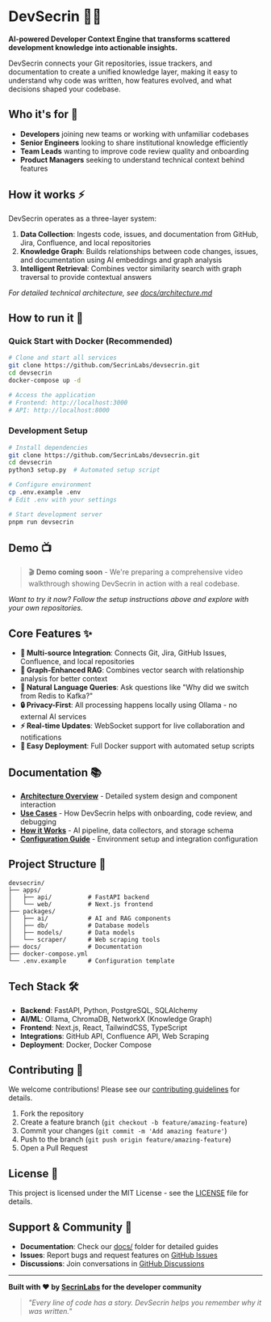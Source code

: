 # DevSecrin 🧠📘

**AI-powered Developer Context Engine that transforms scattered development knowledge into actionable insights.**

DevSecrin connects your Git repositories, issue trackers, and documentation to create a unified knowledge layer, making it easy to understand why code was written, how features evolved, and what decisions shaped your codebase.

## Who it's for 👥

- **Developers** joining new teams or working with unfamiliar codebases
- **Senior Engineers** looking to share institutional knowledge efficiently
- **Team Leads** wanting to improve code review quality and onboarding
- **Product Managers** seeking to understand technical context behind features

## How it works ⚡

DevSecrin operates as a three-layer system:

1. **Data Collection**: Ingests code, issues, and documentation from GitHub, Jira, Confluence, and local repositories
2. **Knowledge Graph**: Builds relationships between code changes, issues, and documentation using AI embeddings and graph analysis
3. **Intelligent Retrieval**: Combines vector similarity search with graph traversal to provide contextual answers

_For detailed technical architecture, see [docs/architecture.md](docs/architecture.md)_

## How to run it 🐳

### Quick Start with Docker (Recommended)

```bash
# Clone and start all services
git clone https://github.com/SecrinLabs/devsecrin.git
cd devsecrin
docker-compose up -d

# Access the application
# Frontend: http://localhost:3000
# API: http://localhost:8000
```

### Development Setup

```bash
# Install dependencies
git clone https://github.com/SecrinLabs/devsecrin.git
cd devsecrin
python3 setup.py  # Automated setup script

# Configure environment
cp .env.example .env
# Edit .env with your settings

# Start development server
pnpm run devsecrin
```

## Demo 📺

> 🎬 **Demo coming soon** - We're preparing a comprehensive video walkthrough showing DevSecrin in action with a real codebase.

_Want to try it now? Follow the setup instructions above and explore with your own repositories._

## Core Features ✨

- **🔌 Multi-source Integration**: Connects Git, Jira, GitHub Issues, Confluence, and local repositories
- **🧠 Graph-Enhanced RAG**: Combines vector search with relationship analysis for better context
- **💬 Natural Language Queries**: Ask questions like "Why did we switch from Redis to Kafka?"
- **🔒 Privacy-First**: All processing happens locally using Ollama - no external AI services
- **⚡ Real-time Updates**: WebSocket support for live collaboration and notifications
- **🐳 Easy Deployment**: Full Docker support with automated setup scripts

## Documentation 📚

- **[Architecture Overview](docs/architecture.md)** - Detailed system design and component interaction
- **[Use Cases](docs/use-cases.md)** - How DevSecrin helps with onboarding, code review, and debugging
- **[How it Works](docs/how-it-works.md)** - AI pipeline, data collectors, and storage schema
- **[Configuration Guide](.env.example)** - Environment setup and integration configuration

## Project Structure 📁

```
devsecrin/
├── apps/
│   ├── api/          # FastAPI backend
│   └── web/          # Next.js frontend
├── packages/
│   ├── ai/           # AI and RAG components
│   ├── db/           # Database models
│   ├── models/       # Data models
│   └── scraper/      # Web scraping tools
├── docs/             # Documentation
├── docker-compose.yml
└── .env.example      # Configuration template
```

## Tech Stack 🛠️

- **Backend**: FastAPI, Python, PostgreSQL, SQLAlchemy
- **AI/ML**: Ollama, ChromaDB, NetworkX (Knowledge Graph)
- **Frontend**: Next.js, React, TailwindCSS, TypeScript
- **Integrations**: GitHub API, Confluence API, Web Scraping
- **Deployment**: Docker, Docker Compose

## Contributing 🤝

We welcome contributions! Please see our [contributing guidelines](CONTRIBUTING.md) for details.

1. Fork the repository
2. Create a feature branch (`git checkout -b feature/amazing-feature`)
3. Commit your changes (`git commit -m 'Add amazing feature'`)
4. Push to the branch (`git push origin feature/amazing-feature`)
5. Open a Pull Request

## License 📄

This project is licensed under the MIT License - see the [LICENSE](LICENSE) file for details.

## Support & Community 💬

- **Documentation**: Check our [docs/](docs/) folder for detailed guides
- **Issues**: Report bugs and request features on [GitHub Issues](https://github.com/SecrinLabs/devsecrin/issues)
- **Discussions**: Join conversations in [GitHub Discussions](https://github.com/SecrinLabs/devsecrin/discussions)

---

**Built with ❤️ by [SecrinLabs](https://github.com/SecrinLabs) for the developer community**

> _"Every line of code has a story. DevSecrin helps you remember why it was written."_
